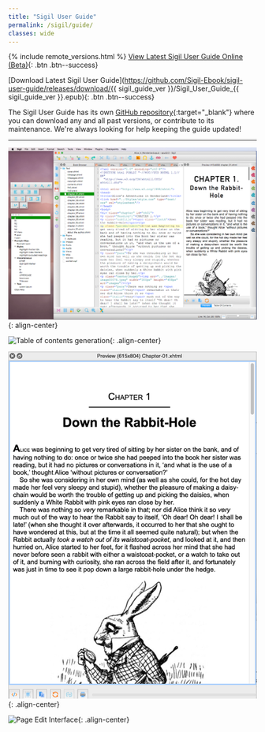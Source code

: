 ```yaml
---
title: "Sigil User Guide"
permalink: /sigil/guide/
classes: wide
---
```


{% include remote_versions.html %}
[View Latest Sigil User Guide Online (Beta)](https://sigil-ebook.com/sigil-user-guide/?epub=epub_content/guide){: .btn .btn--success}

[Download Latest Sigil User Guide](https://github.com/Sigil-Ebook/sigil-user-guide/releases/download/{{ sigil_guide_ver }}/Sigil_User_Guide_{{ sigil_guide_ver }}.epub){: .btn .btn--success}

The Sigil User Guide has its own [GitHub repository](https://github.com/Sigil-Ebook/sigil-user-guide){:target="_blank"} where you can download any and all past versions, or contribute to its maintenance. We're always looking for help keeping the guide updated!

<hr/>

![Main Sigil interface](https://raw.githubusercontent.com/Sigil-Ebook/sigil-user-guide/master/src/OEBPS/Images/ui_buttons-moved.png){: align-center}

![Table of contents generation](https://raw.githubusercontent.com/Sigil-Ebook/sigil-user-guide/master/src/OEBPS/Images/toc-generate-toc.png){: .align-center}

![Sigil Preview window](https://raw.githubusercontent.com/Sigil-Ebook/sigil-user-guide/master/src/OEBPS/Images/preview-window.png){: .align-center}

![Page Edit Interface](https://raw.githubusercontent.com/Sigil-Ebook/sigil-user-guide/master/src/OEBPS/Images/pageedit.png){: .align-center}

